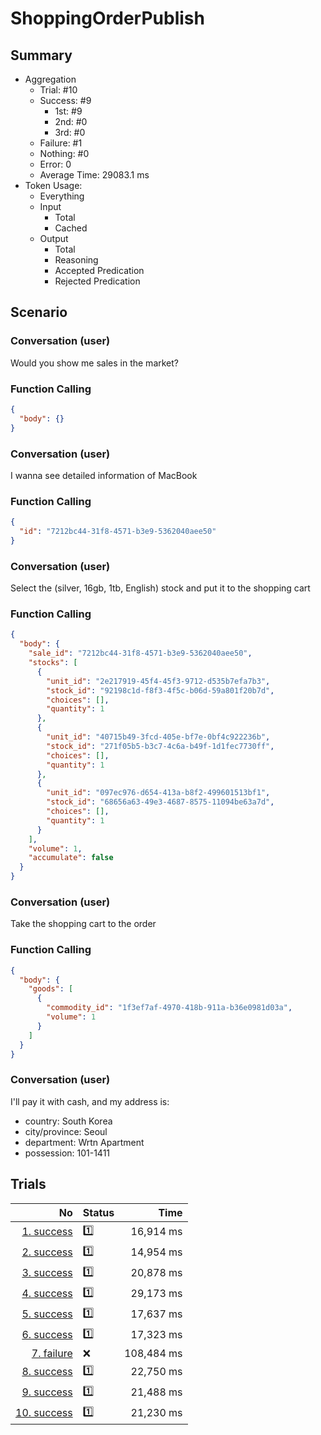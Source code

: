 # ShoppingOrderPublish
## Summary
  - Aggregation
    - Trial: #10
    - Success: #9
      - 1st: #9
      - 2nd: #0
      - 3rd: #0
    - Failure: #1
    - Nothing: #0
    - Error: 0
    - Average Time: 29083.1 ms
  - Token Usage:
    - Everything
    - Input
      - Total
      - Cached
    - Output
      - Total
      - Reasoning
      - Accepted Predication
      - Rejected Predication

## Scenario
### Conversation (user)
Would you show me sales in the market?

### Function Calling
```json
{
  "body": {}
}
```

### Conversation (user)
I wanna see detailed information of MacBook

### Function Calling
```json
{
  "id": "7212bc44-31f8-4571-b3e9-5362040aee50"
}
```

### Conversation (user)
Select the (silver, 16gb, 1tb, English) stock and put it to the shopping cart

### Function Calling
```json
{
  "body": {
    "sale_id": "7212bc44-31f8-4571-b3e9-5362040aee50",
    "stocks": [
      {
        "unit_id": "2e217919-45f4-45f3-9712-d535b7efa7b3",
        "stock_id": "92198c1d-f8f3-4f5c-b06d-59a801f20b7d",
        "choices": [],
        "quantity": 1
      },
      {
        "unit_id": "40715b49-3fcd-405e-bf7e-0bf4c922236b",
        "stock_id": "271f05b5-b3c7-4c6a-b49f-1d1fec7730ff",
        "choices": [],
        "quantity": 1
      },
      {
        "unit_id": "097ec976-d654-413a-b8f2-499601513bf1",
        "stock_id": "68656a63-49e3-4687-8575-11094be63a7d",
        "choices": [],
        "quantity": 1
      }
    ],
    "volume": 1,
    "accumulate": false
  }
}
```

### Conversation (user)
Take the shopping cart to the order

### Function Calling
```json
{
  "body": {
    "goods": [
      {
        "commodity_id": "1f3ef7af-4970-418b-911a-b36e0981d03a",
        "volume": 1
      }
    ]
  }
}
```

### Conversation (user)
I'll pay it with cash, and my address is:

  - country: South Korea
  - city/province: Seoul
  - department: Wrtn Apartment
  - possession: 101-1411

## Trials
No | Status | Time
---:|:-------|------:
[1. success](./trials/1.success.json) | 1️⃣ | 16,914 ms
[2. success](./trials/2.success.json) | 1️⃣ | 14,954 ms
[3. success](./trials/3.success.json) | 1️⃣ | 20,878 ms
[4. success](./trials/4.success.json) | 1️⃣ | 29,173 ms
[5. success](./trials/5.success.json) | 1️⃣ | 17,637 ms
[6. success](./trials/6.success.json) | 1️⃣ | 17,323 ms
[7. failure](./trials/7.failure.json) | ❌ | 108,484 ms
[8. success](./trials/8.success.json) | 1️⃣ | 22,750 ms
[9. success](./trials/9.success.json) | 1️⃣ | 21,488 ms
[10. success](./trials/10.success.json) | 1️⃣ | 21,230 ms